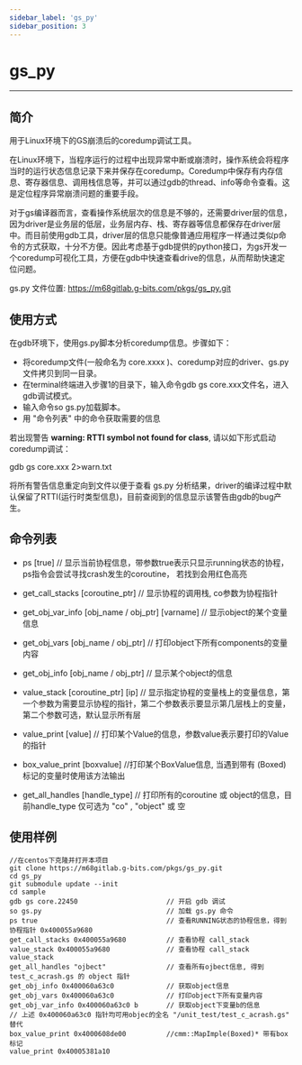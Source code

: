 ```yaml
---
sidebar_label: 'gs_py'
sidebar_position: 3
---
```


# gs_py

---

## 简介

用于Linux环境下的GS崩溃后的coredump调试工具。

在Linux环境下，当程序运行的过程中出现异常中断或崩溃时，操作系统会将程序当时的运行状态信息记录下来并保存在coredump。Coredump中保存有内存信息、寄存器信息、调用栈信息等，并可以通过gdb的thread、info等命令查看。这是定位程序异常崩溃问题的重要手段。 

对于gs编译器而言，查看操作系统层次的信息是不够的，还需要driver层的信息，因为driver是业务层的低层，业务层内存、栈、寄存器等信息都保存在driver层中。而目前使用gdb工具，driver层的信息只能像普通应用程序一样通过类似p命令的方式获取，十分不方便。因此考虑基于gdb提供的python接口，为gs开发一个coredump可视化工具，方便在gdb中快速查看drive的信息，从而帮助快速定位问题。

gs.py 文件位置: https://m68gitlab.g-bits.com/pkgs/gs_py.git


## 使用方式

在gdb环境下，使用gs.py脚本分析coredump信息。步骤如下：

- 将coredump文件(一般命名为 core.xxxx )、coredump对应的driver、gs.py文件拷贝到同一目录。
- 在terminal终端进入步骤1的目录下，输入命令gdb gs core.xxx文件名，进入gdb调试模式。
- 输入命令so gs.py加载脚本。
- 用 "命令列表" 中的命令获取需要的信息

若出现警告 **warning: RTTI symbol not found for class**, 请以如下形式启动coredump调试： 

gdb gs core.xxx 2>warn.txt

将所有警告信息重定向到文件以便于查看 gs.py 分析结果，driver的编译过程中默认保留了RTTI(运行时类型信息)，目前查阅到的信息显示该警告由gdb的bug产生。


## 命令列表

- ps [true] // 显示当前协程信息，带参数true表示只显示running状态的协程，ps指令会尝试寻找crash发生的coroutine， 若找到会用红色高亮

- get_call_stacks [coroutine_ptr] // 显示协程的调用栈,  co参数为协程指针

- get_obj_var_info [obj_name / obj_ptr] [varname] // 显示object的某个变量信息

- get_obj_vars [obj_name / obj_ptr] // 打印object下所有components的变量内容

- get_obj_info [obj_name / obj_ptr] // 显示某个object的信息

- value_stack [coroutine_ptr] [ip] // 显示指定协程的变量栈上的变量信息，第一个参数为需要显示协程的指针，第二个参数表示要显示第几层栈上的变量，第二个参数可选，默认显示所有层

- value_print [value] // 打印某个Value的信息，参数value表示要打印的Value的指针

- box_value_print [boxvalue] //打印某个BoxValue信息, 当遇到带有 (Boxed) 标记的变量时使用该方法输出

- get_all_handles [handle_type] // 打印所有的coroutine 或 object的信息，目前handle_type 仅可选为 "co" , "object" 或 空


## 使用样例

```
//在centos下克隆并打开本项目
git clone https://m68gitlab.g-bits.com/pkgs/gs_py.git
cd gs_py
git submodule update --init      
cd sample
gdb gs core.22450                      // 开启 gdb 调试
so gs.py                               // 加载 gs.py 命令
ps true                                // 查看RUNNING状态的协程信息，得到协程指针 0x400055a9680
get_call_stacks 0x400055a9680          // 查看协程 call_stack
value_stack 0x400055a9680              // 查看协程 call_stack value_stack
get_all_handles "ojbect"               // 查看所有ojbect信息, 得到test_c_acrash.gs 的 object 指针
get_obj_info 0x400060a63c0             // 获取object信息
get_obj_vars 0x400060a63c0             // 打印object下所有变量内容
get_obj_var_info 0x400060a63c0 b       // 获取object下变量b的信息
// 上述 0x400060a63c0 指针均可用objec的全名 "/unit_test/test_c_acrash.gs" 替代
box_value_print 0x4000608de00          //cmm::MapImple(Boxed)* 带有box标记
value_print 0x40005381a10



```